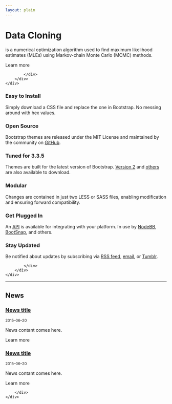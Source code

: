 ```yaml
---
layout: plain
---
```


<div class="jumbotron">
    <div class="container">
        <div class="row">
            <div class="col-md-10 col-md-offset-1">

<h1 class="title">Data Cloning</h1>
<p>is a numerical optimization algorithm used to find
maximum likelihood estimates (MLEs) using 
Markov-chain Monte Carlo (MCMC) methods.</p>
<p><a class="btn btn-primary">Learn more</a></p>
            
            </div>
        </div>
    </div>
</div>

<div class="section-tout">
    <div class="container">
        <div class="row">
            <div class="col-lg-4 col-sm-6">

<h3><i class="fa fa-file-o"></i> Easy to Install</h3>
<p>Simply download a CSS file and replace the one in Bootstrap. No messing around with hex values.</p>
</div>
<div class="col-lg-4 col-sm-6">
<h3><i class="fa fa-github"></i> Open Source</h3>
<p>Bootstrap themes are released under the MIT License and maintained by the community on <a target="_blank" href="https://github.com/thomaspark/bootswatch">GitHub</a>.</p>
</div>
<div class="col-lg-4 col-sm-6">
<h3><i class="fa fa-wrench"></i> Tuned for 3.3.5</h3>
<p>Themes are built for the latest version of Bootstrap. <a href="2/">Version 2</a> and <a target="_blank" href="https://github.com/thomaspark/bootswatch/tags">others</a> are also available to download.</p>
</div>
<div class="col-lg-4 col-sm-6">
<h3><i class="fa fa-cogs"></i> Modular</h3>
<p>Changes are contained in just two LESS or SASS files, enabling modification and ensuring forward compatibility.</p>
</div>
<div class="col-lg-4 col-sm-6">
<h3><i class="fa fa-cloud"></i> Get Plugged In</h3>
<p>An <a href="./help/#api">API</a> is available for integrating with your platform. In use by <a href="https://nodebb.org/" target="_blank">NodeBB</a>, <a href="http://yabdab.com/stacks/bootsnap" target="_blank">BootSnap</a>, and others.</p>
</div>
<div class="col-lg-4 col-sm-6">
<h3><i class="fa fa-bullhorn"></i> Stay Updated</h3>
<p>Be notified about updates by subscribing via <a href="http://feeds.feedburner.com/bootswatch">RSS feed</a>, <a href="http://feedburner.google.com/fb/a/mailverify?uri=bootswatch&amp;loc=en_US">email</a>, or <a href="http://news.bootswatch.com" onclick="pageTracker._link(this.href); return false;">Tumblr</a>.</p>

            </div>
        </div>
    </div>
</div>

*****************

<div class="container">
    <div class="row">
        <div class="col-md-10 col-md-offset-1">

<h2 title="news">News</h2>

<div class="well">
<h3><a href="url_jon_ide" title="title_jon_ide">News title</a></h3>
<p><small>2015&ndash;06&ndash;20</small></p>
<p>News contant comes here.</p>
<p><a class="btn btn-primary">Learn more</a></p>
</div>

<div class="well">
<h3><a href="url_jon_ide" title="title_jon_ide">News title</a></h3>
<p><small>2015&ndash;06&ndash;20</small></p>
<p>News contant comes here.</p>
<p><a class="btn btn-primary">Learn more</a></p>
</div>

        </div>
    </div>
</div>
